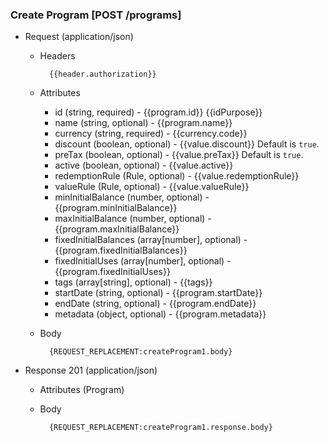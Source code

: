 ### Create Program [POST /programs]

+ Request (application/json)
    + Headers
    
            {{header.authorization}}
        
    + Attributes
        + id (string, required) - {{program.id}}  {{idPurpose}}
        + name (string, optional) - {{program.name}}
        + currency (string, required) - {{currency.code}}
        + discount (boolean, optional) - {{value.discount}} Default is `true`. 
        + preTax (boolean, optional) - {{value.preTax}} Default is `true`.
        + active (boolean, optional) - {{value.active}}
        + redemptionRule (Rule, optional) - {{value.redemptionRule}}
        + valueRule (Rule, optional) - {{value.valueRule}}
        + minInitialBalance (number, optional) - {{program.minInitialBalance}}
        + maxInitialBalance (number, optional) - {{program.maxInitialBalance}}
        + fixedInitialBalances (array[number], optional) -  {{program.fixedInitialBalances}}
        + fixedInitialUses (array[number], optional) -  {{program.fixedInitialUses}}
        + tags (array[string], optional) - {{tags}}
        + startDate (string, optional) - {{program.startDate}}
        + endDate (string, optional) - {{program.endDate}}
        + metadata (object, optional) - {{program.metadata}}
        
    + Body

            {REQUEST_REPLACEMENT:createProgram1.body}
    
+ Response 201 (application/json)
    + Attributes (Program)

    + Body
            
            {REQUEST_REPLACEMENT:createProgram1.response.body}
